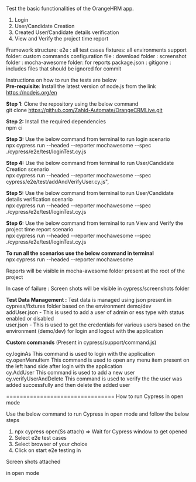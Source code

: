 Test the basic functionalities of the OrangeHRM app.
1. Login
2. User/Candidate Creation
3. Created User/Candidate details verification
4. View and Verify the project time report

Framework structure:
e2e : all test cases
fixtures: all environments
support folder: custom commands
configuration file : 
download folder :
screenshot folder :
mocha-awesome folder: for reports
package.json : 
gitigone : includes files that should be ignored for commit 

Instructions on how to run the tests are below\
**Pre-requisite**: 
Install the latest version of node.js from the link https://nodejs.org/en

**Step 1**: Clone the repository using the below command\
 git clone https://github.com/Zahid-Automate/OrangeCRMLive.git

**Step 2:** Install the required dependencies\
 npm ci

**Step 3:** Use the below command from terminal to run login scenario\
npx cypress run --headed --reporter mochawesome --spec ./cypress/e2e/test/loginTest.cy.js

**Step 4:** Use the below command from terminal to run User/Candidate Creation scenario\
npx cypress run --headed --reporter mochawesome --spec cypress/e2e/test/addAndVerifyUser.cy.js",

**Step 5:** Use the below command from terminal to run User/Candidate details verification scenario\
npx cypress run --headed --reporter mochawesome --spec ./cypress/e2e/test/loginTest.cy.js

**Step 6:** Use the below command from terminal to run View and Verify the project time report scenario\
npx cypress run --headed --reporter mochawesome --spec ./cypress/e2e/test/loginTest.cy.js

**To run all the scenarios use the below command in terminal**\
npx cypress run --headed --reporter mochawesome


Reports will be visible in mocha-awesome folder present at the root of the project

In case of failure : Screen shots will be visible in cypress/screenshots folder

**Test Data Management :** Test data is managed using json present in cypress/fixtures folder based on the environment demo/dev\
addUser.json - This is used to add a user of admin or ess type with status enabled or disabled\
user.json - This is used to get the credentials for various users based on the environment (demo/dev) for login and logout with the application

**Custom commands** (Present in cypress/support/command.js)

cy.loginAs<UserType> This command is used to login with the application\
cy.openMenuItem<MenuName> This command is used to open any menu item present on the left hand side after login with the application\
cy.AddUser<userType> This command is used to add a new user \
cy.verifyUserAndDelete<addedUser> This command is used to verify the the user was added successfully and then delete the added user

================================
How to run Cypress in open mode

Use the below command to run Cypress in open mode and follow the below steps
1. npx cypress open(Ss attach)
   => Wait for Cypress window to get opened
2. Select e2e test cases
3. Select browser of your choice
4. Click on start e2e testing in 

Screen shots attached

in open mode 
   
